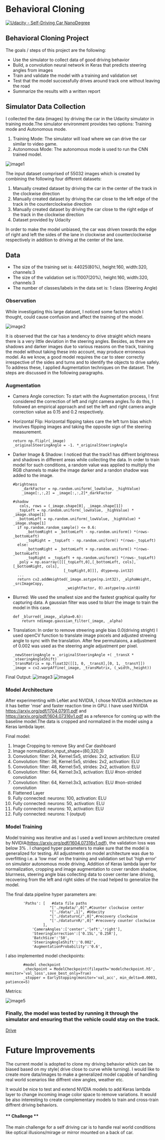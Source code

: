 # **Behavioral Cloning** 
[![Udacity - Self-Driving Car NanoDegree](https://s3.amazonaws.com/udacity-sdc/github/shield-carnd.svg)](http://www.udacity.com/drive)

## **Behavioral Cloning Project**
The goals / steps of this project are the following:
* Use the simulator to collect data of good driving behavior
* Build, a convolution neural network in Keras that predicts steering angles from images
* Train and validate the model with a training and validation set
* Test that the model successfully drives around track one without leaving the road
* Summarize the results with a written report

## **Simulator Data Collection**
I collected the data (images) by driving the car in the Udacity simulator in training mode.The simulator environment provides two options: Training mode and Autonomous mode. 

1. Training Mode: The simulator will load where we can drive the car similar to video game.
2. Autonomous Mode: The autonomous mode is used to run the CNN trained model.

![image1](./examples/Simulator.png)

The input dataset comprised of 55032 images which is created by combining the following four different datasets:  
1. Manually created dataset by driving the car in the center of the track in the clockwise direction 
2. Manually created dataset by driving the car close to the left edge of the track in the counterclockwise direction 
3. Manually created dataset by driving the car close to the right edge of the track in the clockwise direction  
4. Dataset provided by Udacity

In order to make the model unbiased, the car was driven towards the edge of right and left the sides of the lane in  clockwise and counterclockwise respectively in addition to driving at the center of the lane.

## **Data**
- The size of the training set is: 44025(80%),  height:160, width:320, channels:3 
- The size of the validation set is:11007(20%), height:160, width:320, channels:3 
- The number of classes/labels in the data set is: 1 class (Steering Angle)
### **Observation**
While investigating this large dataset, I noticed some factors which I thought, could cause confusion and affect the training of the model. 

![image2](./examples/SteeringAngle.png)

It is observed that the car has a tendency to drive straight which means there is a very little deviation in the steering angles. 
Besides, as there are shadows and darker images due to various reasons on the track, training the model without taking these into account, may produce erroneous model. 
As we know, a good model requires the car to steer correctly irrespective of the sides and turns and to identify the objects to drive safely. To address these, I applied Augmentation techniques on the dataset. The steps are discussed in the following paragraphs.

### **Augmentation**
* Camera Angle correction:
To start with the Augmentation process, I first considered the correction of left and right camera angles.To do this, I followed an empirical approach and set the left and right camera angle correction value as 0.15 and 0.2 respectively.

* Horizontal Flip:
Horizontal flipping takes care the left turn bias which involves flipping images and taking the opposite sign of the steering measurement.

      return np.fliplr(_image)
      _originalSteeringAngle = -1. *_originalSteeringAngle
      
* Darker Image & Shadow: I noticed that the track1 has diffrent brightness and shadows in different areas while collecting the data. In order to train model for such conditions, a random value was applied to multiply the RGB channels to make the image darker and a randon shadow was added to the image.

      #brightness
          _darkFactor = np.random.uniform(_lowValue, _highValue)    
          _image[:,:,2] = _image[:,:,2]*_darkFactor
    
      #shadow
         cols, rows = (_image.shape[0], _image.shape[1])    
        _topLeft = np.random.uniform(_lowValue, _highValue) * _image.shape[1]
        _bottomLeft = np.random.uniform(_lowValue, _highValue) * _image.shape[1]    
        if np.random.random_sample() <= 0.6:
            _bottomRight = _bottomLeft - np.random.uniform() *(rows-_bottomLeft)
            _topRight = _topLeft - np.random.uniform() *(rows-_topLeft)
        else:        
            _bottomRight = _bottomLeft + np.random.uniform() *(rows-_bottomLeft)
            _topRight = _topLeft + np.random.uniform() *(rows-_topLeft) 
        _poly = np.asarray([[[_topLeft,0],[_bottomLeft, cols],[_bottomRight, cols],
                             [_topRight,0]]], dtype=np.int32)       
        ...
        return cv2.addWeighted(_image.astype(np.int32), _alphaWeight, _srcImageCopy,
                              _weightFactor, 0).astype(np.uint8)
    
* Blurred: We used the smallest size and the fastest graphical quality for capturing data. A gaussian filter was used to blurr the image to train the model in this case.

      def _blurred(_image,_alpha=0.6):
          return ndimage.gaussian_filter(_image, _alpha)
* Translation: In order to remove streering angle bias 0.0(driving stright) I used openCV function to translate image pixcels and adjusted streeing angle to sync with the translation. After few permutaions, a adjustment of 0.002 was used as the steering angle adjustment per pixel.

      _newSteeringAngle = _originalSteeringAngle +( _transX * _steeringAngleShift)
      _transMatrix = np.float32([[1, 0, _transX],[0, 1, _transY]])
      _image = cv2.warpAffine(_image, _transMatrix, (_width,_height))

Final Output:
![image3](./examples/ImageAug_1.png)
![image4](./examples/ImageAug_2.png)

### **Model Architecture**

After experimenting with LeNet and NVIDIA, I chose NVIDIA architecture as it has better 'mse' and faster reaction time in GPU. I have used NVIDIA https://arxiv.org/pdf/1704.07911.pdf and https://arxiv.org/pdf/1604.07316v1.pdf as a reference for coming up with the baseline model.The data is cropped and normalized in the model using a Keras lambda layer. 

Final model:
01. Image Cropping to remove Sky and Car dashboard
02. Image normalization,input_shape=(80,320,3)
03. Convolution: filter: 24, Kernel:5x5, strides: 2x2, activation: ELU
04. Convolution: filter: 36, Kernel:5x5, strides: 2x2, activation: ELU
05. Convolution: filter: 48, Kernel:5x5, strides: 2x2, activation: ELU
06. Convolution: filter: 64, Kernel:3x3, activation: ELU #non-strided convolution
07. Convolution: filter: 64, Kernel:3x3, activation: ELU #non-strided convolution
08. Flattened Layer
09. Fully connected: neurons: 100, activation: ELU
10. Fully connected: neurons: 50, activation: ELU
11. Fully connected: neurons: 10, activation: ELU
12. Fully connected: neurons: 1 (output)

### **Model Training**

Model training was iterative and as I used a well known architecture created by NVIDIA(https://arxiv.org/pdf/1604.07316v1.pdf), the validation loss was below 3% . I changed hyper parameters to make sure that the model is generalized for testing. All adjustments on model architecture was due to overfitting i.e. a 'low mse' on the training and validation set but 'high error' on simulator autonomous mode driving. Addition of Keras lambda layer for normalization, cropping and image augmentation to cover random shadow, blurrness, steering angle bias collecting data to cover center lane driving, recovering from the left and right sides of the road helped to generalize the model. 

The final data pipeline hyper parameters are:

            'Paths': [   #data file paths
                        "['./mydata/',0]",#Counter clockwise center
                        "['./data/',1]", #Udacity
                        "['./dataturnC/',0]",#recovery clockwise
                        "['./dataturnR/',0]" #recovery counter clockwise
                     ],
                'CameraAngles':['center','left','right'],
                'SteeringCorrection':['0.15L','0.25R'],
                'BatchSize':'50',
                'SteeringAngleShift':'0.002',
                'AugmentationProbability':'0.6',

I also implemented model checkpoints:

            #model checkpoint
            _checkpoint = ModelCheckpoint(filepath='modelcheckpoint.h5', monitor='val_loss',save_best_only=True)
            _stopper = EarlyStopping(monitor='val_acc', min_delta=0.0003, patience=5)

Metrics:

![image5](./examples/ModelLossC15.png)

### **Finally, the model was tested by running it through the simulator and ensuring that the vehicle could stay on the track.**
[Drive](https://youtu.be/AzziE1QRoAo)


# **Future Improvements**
The current model is adopted to clone my driving behavior which can be biased based on my style( drive close to curve while turning). I would like to create more data/images to make a generalized model capable of handling real world scenarios like diffrent view angles, weather etc. 

It would be nice to test and extend NVIDIA models to add Keras lambda layer to change incoming image color space to remove variations. It would be also interesting to create complementary models to train and cross-train diffrent driving behaviors. 

#### ** Challenge ** 
The main challenge for a self driving car is to handle real world conditions like optical illusions/mirage or mirror mounted on a back of car.
